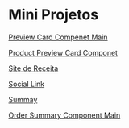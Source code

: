 <h1>Mini Projetos</h1>

<a href="https://agnesta90.github.io/Minis-Projetos/Preview%20card%20component%20main/">Preview Card Compenet Main</a>

<a href="https://agnesta90.github.io/Minis-Projetos/Product%20preview%20card%20component/">Product Preview Card Componet</a>

<a href="https://agnesta90.github.io/Minis-Projetos/Site%20de%20receita/">Site de Receita</a>

<a href="https://agnesta90.github.io/Minis-Projetos/Social%20link/">Social Link</a>

<a href="https://agnesta90.github.io/Minis-Projetos/Summay/">Summay</a>

<a href="https://agnesta90.github.io/Minis-Projetos/Order%20Summary%20Component%20Main/">Order Summary Component Main</a>
